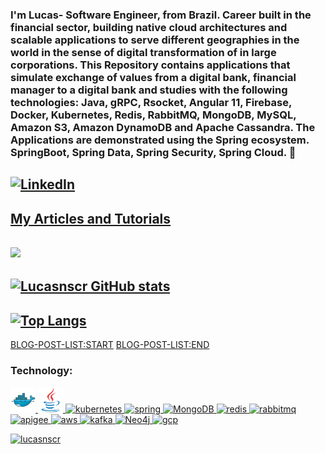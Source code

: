 ### I'm Lucas- Software Engineer, from Brazil. Career built in the financial sector, building native cloud architectures and scalable applications to serve different geographies in the world in the sense of digital transformation of in large corporations. This Repository contains applications that simulate exchange of values from a digital bank, financial manager to a digital bank and studies with the following technologies: Java, gRPC, Rsocket, Angular 11, Firebase, Docker, Kubernetes, Redis, RabbitMQ, MongoDB, MySQL, Amazon S3, Amazon DynamoDB and Apache Cassandra. The Applications are demonstrated using the Spring ecosystem. SpringBoot, Spring Data, Spring Security, Spring Cloud. 👋


## [![LinkedIn](https://img.shields.io/badge/LinkedIn-blue?style=flat&logo=linkedin&labelColor=blue)](https://www.linkedin.com/in/lucasnscr/)
## [My Articles and Tutorials](https://dev.to/lucasnscr)

## ![](https://komarev.com/ghpvc/?username=lucasnscr)
## [![Lucasnscr GitHub stats](https://github-readme-stats.vercel.app/api?username=lucasnscr)](https://github.com/lucasnscr/github-readme-stats)
## [![Top Langs](https://github-readme-stats.vercel.app/api/top-langs/?username=lucasnscr&layout=compact)](https://github.com/lucasnscr/github-readme-stats)

<BLOG-POST-LIST:START>
<BLOG-POST-LIST:END>

<h3 align="left">Technology:</h3>
 <a href="https://www.docker.com/" target="_blank"> <img src="https://github.com/devicons/devicon/blob/master/icons/docker/docker-original.svg" alt="docker" width="40" height="40"/> </a> <a href="https://www.java.com" target="_blank"> <img src="https://github.com/devicons/devicon/blob/master/icons/java/java-original.svg" alt="java" width="40" height="40"/> </a> <a href="https://kubernetes.io" target="_blank"> <img src="https://www.vectorlogo.zone/logos/kubernetes/kubernetes-icon.svg" alt="kubernetes" width="40" height="40"/> <a href="https://spring.io/" target="_blank"> <img src="https://www.vectorlogo.zone/logos/springio/springio-icon.svg" alt="spring" width="40" height="40"/> </a> <a href="https://www.mongodb.com/cloud/atlas2" target="_blank"> <img src="https://www.vectorlogo.zone/logos/mongodb/mongodb-icon.svg" alt="MongoDB" width="40" height="40"/> </a> <a href="https://redis.io/" target="_blank"> <img src="https://www.vectorlogo.zone/logos/redis/redis-icon.svg" alt="redis" width="40" height="40"/> </a> <a href="https://www.rabbitmq.com/" target="_blank"> <img src="https://www.vectorlogo.zone/logos/rabbitmq/rabbitmq-icon.svg" alt="rabbitmq" width="40" height="40"/> </a> <a href="https://cloud.google.com/apigee" target="_blank"> <img src="https://www.vectorlogo.zone/logos/apigee/apigee-icon.svg" alt="apigee" width="40" height="40"/> </a> <a href="https://aws.amazon.com/pt/" target="_blank"> <img src="https://www.vectorlogo.zone/logos/amazon_aws/amazon_aws-icon.svg" alt="aws" width="40" height="40"/> </a> <a
href="https://kafka.apache.org/" target="_blank"> <img src="https://www.vectorlogo.zone/logos/apache_kafka/apache_kafka-icon.svg" alt="kafka" width="40" height="40"/> </a> <a
href="https://neo4j.com/" target="_blank"> <img src="https://www.vectorlogo.zone/logos/neo4j/neo4j-icon.svg" alt="Neo4j" width="40" height="40"/> </a> <a
href="https://cloud.google.com/" target="_blank"> <img src="https://www.vectorlogo.zone/logos/google_cloud/google_cloud-icon.svg" alt="gcp" width="40" height="40"/> </a>
 </p>

<p align="left"> <a href="https://github.com/ryo-ma/github-profile-trophy"><img src="https://github-profile-trophy.vercel.app/?username=lucasnscr" alt="lucasnscr" /></a> </p>

